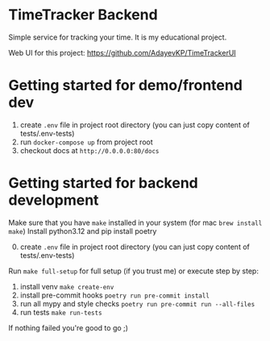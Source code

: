 # TimeTracker Backend

Simple service for tracking your time. It is my educational project.

Web UI for this project: https://github.com/AdayevKP/TimeTrackerUI

# Getting started for demo/frontend dev
1. create `.env` file in project root directory (you can just copy content of tests/.env-tests)
2. run `docker-compose up` from project root
3. checkout docs at `http://0.0.0.0:80/docs`

# Getting started for backend development
  Make sure that you have `make` installed in your system (for mac `brew install make`)
  Install python3.12 and pip install poetry
  
0. create `.env` file in project root directory (you can just copy content of tests/.env-tests)
 
  Run `make full-setup` for full setup (if you trust me) or execute step by step:
1. install venv `make create-env`
3. install pre-commit hooks `poetry run pre-commit install`
4. run all mypy and style checks `poetry run pre-commit run --all-files`
5. run tests `make run-tests`

If nothing failed you're good to go ;)
